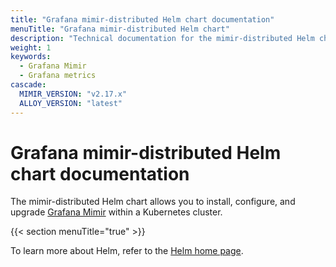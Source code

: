 ```yaml
---
title: "Grafana mimir-distributed Helm chart documentation"
menuTitle: "Grafana mimir-distributed Helm chart"
description: "Technical documentation for the mimir-distributed Helm chart"
weight: 1
keywords:
  - Grafana Mimir
  - Grafana metrics
cascade:
  MIMIR_VERSION: "v2.17.x"
  ALLOY_VERSION: "latest"
---
```


# Grafana mimir-distributed Helm chart documentation

The mimir-distributed Helm chart allows you to install, configure, and upgrade [Grafana Mimir](https://grafana.com/docs/mimir/<MIMIR_VERSION>/) within a Kubernetes cluster.

{{< section menuTitle="true" >}}

To learn more about Helm, refer to the [Helm home page](https://helm.sh/).

